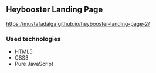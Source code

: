 ## Heybooster Landing Page

https://mustafadalga.github.io/heybooster-landing-page-2/


### Used technologies
 * HTML5  
 * CSS3
 * Pure JavaScript
